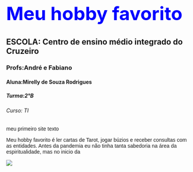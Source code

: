 
<html>
<style>
p{font-family: arial;font-size: 14px;}
h1{font-size: 50px;color: blue;}
</style>
<h1> Meu hobby favorito </h1>
<meta charset="utf-8">
<h2>ESCOLA: Centro de ensino médio integrado do Cruzeiro</h2>
<h3>Profs:André e Fabiano</h3>
<h4>Aluna:Mirelly de Souza Rodrigues</h4>
<h5>Turma:2°B</h5>
<h6>Curso: TI </h6>
<p>meu primeiro site texto </p> 

<p>  Meu hobby favorito é ler cartas de Tarot, jogar búzios e receber consultas com as entidades.     
Antes da pandemia eu não tinha tanta sabedoria na área da espiritualidade, mas no inicio da  </p>

<img src="https://github.com/mirelly0209/tarot">

<html>

